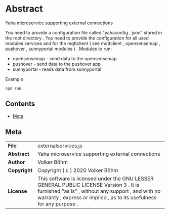 <!-- This file is generated by jsmddoc version 0.1 -->

# Abstract

Yaha microservice supporting external connections

You need to provide a configuration file called "yahaconfig . json" stored in the root directory . You need to provide the configuration for all used modules services and for the mqttclient ( see mqttclient , opensensemap , pushover , sunnyportal modules ) . Modules to run:

- opensensemap - send data to the opensensemap
- pushover - send data to the pushover app
- sunnyportal - reads data from sunnyportal

Example

```shell
npm run
```

## Contents

- [Meta](#Meta)

## Meta

| | |
| --- | --- |
| **File** | externalservices.js |
| **Abstract** | Yaha microservice supporting external connections |
| **Author** | Volker Böhm |
| **Copyright** | Copyright ( c ) 2020 Volker Böhm |
| **License** | This software is licensed under the GNU LESSER GENERAL PUBLIC LICENSE Version 3 . It is furnished "as is" , without any support , and with no warranty , express or implied , as to its usefulness for any purpose . |
